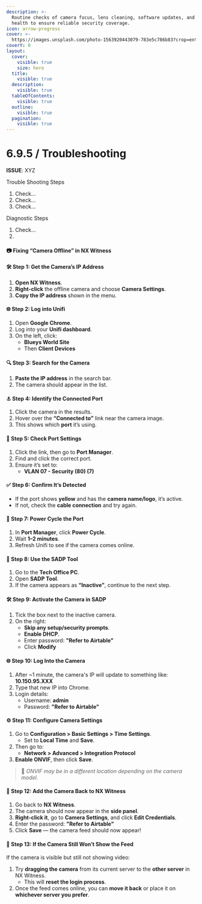 ```yaml
---
description: >-
  Routine checks of camera focus, lens cleaning, software updates, and NVR
  health to ensure reliable security coverage.
icon: arrow-progress
cover: >-
  https://images.unsplash.com/photo-1563920443079-783e5c786b83?crop=entropy&cs=srgb&fm=jpg&ixid=M3wxOTcwMjR8MHwxfHNlYXJjaHw0fHxjY3R2fGVufDB8fHx8MTc0Njc2NTE2MHww&ixlib=rb-4.1.0&q=85
coverY: 0
layout:
  cover:
    visible: true
    size: hero
  title:
    visible: true
  description:
    visible: true
  tableOfContents:
    visible: true
  outline:
    visible: true
  pagination:
    visible: true
---
```


# 6.9.5 / Troubleshooting

**ISSUE**: XYZ

Trouble Shooting Steps&#x20;

1. Check...
2. Check...
3. Check...

Diagnostic Steps

1. Check...
2.

#### 📷 Fixing “Camera Offline” in NX Witness

#### 🛠 Step 1: Get the Camera’s IP Address

1. **Open NX Witness**.
2. **Right-click** the offline camera and choose **Camera Settings**.
3. **Copy the IP address** shown in the menu.

#### 🌐 Step 2: Log into Unifi

1. Open **Google Chrome**.
2. Log into your **Unifi dashboard**.
3. On the left, click:
   * **Blueys World Site**
   * Then **Client Devices**

#### 🔍 Step 3: Search for the Camera

1. **Paste the IP address** in the search bar.
2. The camera should appear in the list.

#### ⚓ Step 4: Identify the Connected Port

1. Click the camera in the results.
2. Hover over the **“Connected to”** link near the camera image.
3. This shows which **port** it’s using.

#### 🔌 Step 5: Check Port Settings

1. Click the link, then go to **Port Manager**.
2. Find and click the correct port.
3. Ensure it’s set to:
   * **VLAN 07 - Security (80) (7)**

#### ✅ Step 6: Confirm It’s Detected

* If the port shows **yellow** and has the **camera name/logo**, it’s active.
* If not, check the **cable connection** and try again.

#### 🔁 Step 7: Power Cycle the Port

1. In **Port Manager**, click **Power Cycle**.
2. Wait **1–2 minutes**.
3. Refresh Unifi to see if the camera comes online.

#### 🧪 Step 8: Use the SADP Tool

1. Go to the **Tech Office PC**.
2. Open **SADP Tool**.
3. If the camera appears as **“Inactive”**, continue to the next step.

#### 🛠 Step 9: Activate the Camera in SADP

1. Tick the box next to the inactive camera.
2. On the right:
   * **Skip any setup/security prompts**.
   * **Enable DHCP**.
   * Enter password: **"Refer to Airtable"**
   * Click **Modify**

#### 🌐 Step 10: Log Into the Camera

1. After \~1 minute, the camera's IP will update to something like: **10.150.95.XXX**
2. Type that new IP into Chrome.
3. Login details:
   * Username: **admin**
   * Password: **"Refer to Airtable"**

#### ⚙️ Step 11: Configure Camera Settings

1. Go to **Configuration > Basic Settings > Time Settings**.
   * Set to **Local Time** and **Save**.
2. Then go to:
   * **Network > Advanced > Integration Protocol**
3. **Enable ONVIF**, then click **Save**.

> 🔎 _ONVIF may be in a different location depending on the camera model._

#### 🎉 Step 12: Add the Camera Back to NX Witness

1. Go back to **NX Witness**.
2. The camera should now appear in the **side panel**.
3. **Right-click it**, go to **Camera Settings**, and click **Edit Credentials**.
4. Enter the password: **"Refer to Airtable"**
5. Click **Save** — the camera feed should now appear!

#### 🧯 Step 13: If the Camera Still Won’t Show the Feed

If the camera is visible but still not showing video:

1. Try **dragging the camera** from its current server to the **other server** in NX Witness.
   * This will **reset the login process**.
2. Once the feed comes online, you can **move it back** or place it on **whichever server you prefer**.

&#x20;
